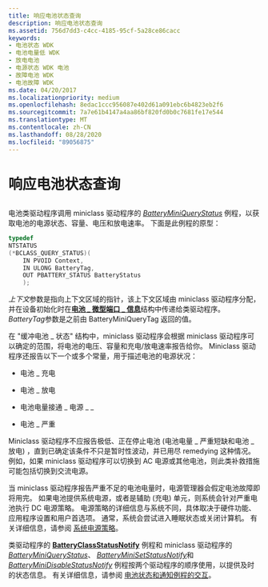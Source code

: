 ```yaml
---
title: 响应电池状态查询
description: 响应电池状态查询
ms.assetid: 756d7dd3-c4cc-4185-95cf-5a28ce86cacc
keywords:
- 电池状态 WDK
- 电池电量低 WDK
- 放电电池
- 电源状态 WDK 电池
- 故障电池 WDK
- 电池故障 WDK
ms.date: 04/20/2017
ms.localizationpriority: medium
ms.openlocfilehash: 8edac1ccc956087e402d61a091ebc6b4823eb2f6
ms.sourcegitcommit: 7a7e61b4147a4aa86bf820fd0b0c7681fe17e544
ms.translationtype: MT
ms.contentlocale: zh-CN
ms.lasthandoff: 08/28/2020
ms.locfileid: "89056875"
---
```

# <a name="responding-to-battery-status-queries"></a>响应电池状态查询


## <span id="ddk_responding_to_battery_status_queries_dg"></span><span id="DDK_RESPONDING_TO_BATTERY_STATUS_QUERIES_DG"></span>


电池类驱动程序调用 miniclass 驱动程序的 [*BatteryMiniQueryStatus*](/windows/desktop/api/batclass/nc-batclass-bclass_query_status_callback) 例程，以获取电池的电源状态、容量、电压和放电速率。 下面是此例程的原型：

```cpp
typedef
NTSTATUS
(*BCLASS_QUERY_STATUS)(
    IN PVOID Context,
    IN ULONG BatteryTag,
    OUT PBATTERY_STATUS BatteryStatus
    );
```

*上下文*参数是指向上下文区域的指针，该上下文区域由 miniclass 驱动程序分配，并在设备初始化时在[**电池 \_ 微型端口 \_ 信息**](/windows/desktop/api/batclass/ns-batclass-battery_miniport_info)结构中传递给类驱动程序。 *BatteryTag*参数是之前由 BatteryMiniQueryTag 返回的值。

在 "缓冲电池 \_ 状态" 结构中，miniclass 驱动程序会根据 miniclass 驱动程序可以确定的范围，将电池的电压、容量和充电/放电速率报告给你。 Miniclass 驱动程序还报告以下一个或多个常量，用于描述电池的电源状况：

-   电池 \_ 充电

-   电池 \_ 放电

-   电池电量接通 \_ 电源 \_ \_

-   电池 \_ 严重

Miniclass 驱动程序不应报告极低、正在停止电池 (电池电量 \_ 严重短缺和电池 \_ 放电) ，直到已确定该条件不只是暂时性波动，并已用尽 remedying 这种情况。 例如，如果 miniclass 驱动程序可以切换到 AC 电源或其他电池，则此类补救措施可能包括切换到交流电源。

当 miniclass 驱动程序报告严重不足的电池电量时，电源管理器会假定电池故障即将用完。 如果电池提供系统电源，或者是辅助 (充电) 单元，则系统会针对严重电池执行 DC 电源策略。 电源策略的详细信息与系统不同，具体取决于硬件功能、应用程序设置和用户首选项。 通常，系统会尝试进入睡眠状态或关闭计算机。 有关详细信息，请参阅 [系统电源策略](../kernel/system-power-policy.md)。

类驱动程序的 [**BatteryClassStatusNotify**](/windows/desktop/api/batclass/nf-batclass-batteryclassstatusnotify) 例程和 miniclass 驱动程序的 [*BatteryMiniQueryStatus*](/windows/desktop/api/batclass/nc-batclass-bclass_query_status_callback)、 [*BatteryMiniSetStatusNotify*](/windows/desktop/api/batclass/nc-batclass-bclass_set_status_notify_callback)和 [*BatteryMiniDisableStatusNotify*](/windows/desktop/api/batclass/nc-batclass-bclass_disable_status_notify_callback) 例程按两个驱动程序的顺序使用，以提供及时的状态信息。 有关详细信息，请参阅 [电池状态和通知例程的交互](interaction-of-battery-status-and-notification-routines.md)。

 

